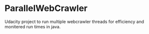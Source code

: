 # ParallelWebCrawler
Udacity project to run multiple webcrawler threads for efficiency and monitered run times in java.
